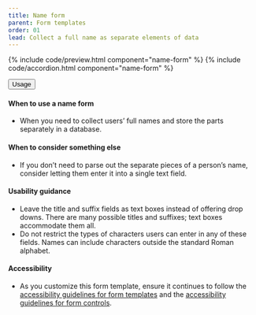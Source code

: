 ```yaml
---
title: Name form
parent: Form templates
order: 01
lead: Collect a full name as separate elements of data
---
```


{% include code/preview.html component="name-form" %}
{% include code/accordion.html component="name-form" %}
<div class="usa-accordion usa-accordion--bordered site-accordion-docs">
  <button class="usa-button-unstyled usa-accordion__button"
      aria-expanded="true" aria-controls="name-form-docs">
    Usage
  </button>
  <div id="name-form-docs" aria-hidden="false" class="usa-accordion__content usa-prose site-prose">
    <h4>When to use a name form</h4>
    <ul class="usa-content-list">
      <li>When you need to collect users’ full names and store the parts separately in a database.</li>
    </ul>
    <h4>When to consider something else</h4>
    <ul class="usa-content-list">
      <li>If you don’t need to parse out the separate pieces of a person’s name, consider letting them enter it into a single text field.</li>
    </ul>
    <h4>Usability guidance</h4>
    <ul class="usa-content-list">
      <li>Leave the title and suffix fields as text boxes instead of offering drop downs. There are many possible titles and suffixes; text boxes accommodate them all.</li>
      <li>Do not restrict the types of characters users can enter in any of these fields. Names can include characters outside the standard Roman alphabet.</li>
    </ul>
    <h4 class="usa-heading">Accessibility</h4>
    <ul class="usa-content-list">
      <li>As you customize this form template, ensure it continues to follow the <a href="{{ site.baseurl }}/form-templates/">accessibility guidelines for form templates</a> and the <a href="{{ site.baseurl }}/form-controls/">accessibility guidelines for form controls</a>.</li>
    </ul>
  </div>
</div>

